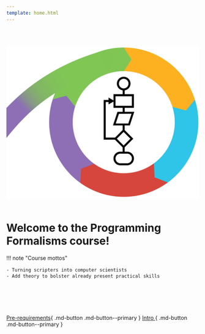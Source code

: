 ```yaml
---
template: home.html
---
```




<br/><br/>
<!--
<figure markdown="span">
  ![Programming formalism logo](assets/programming_formalism_logo_rhs.png)
  <figcaption>'Programming Formalisms' course logo, by Jonas Söderberg and Lars Eklund</figcaption>
</figure>
-->

![Programming formalism logo](assets/programming_formalism_logo_rhs.png)
<br/><br/>




  
# Welcome to the Programming Formalisms course!
    

!!! note "Course mottos"

    - Turning scripters into computer scientists
    - Add theory to bolster already present practical skills



<br>

<br/><br/>

[Pre-requirements](prereqs.md){ .md-button .md-button--primary }
[Intro ](intro.md){ .md-button .md-button--primary }

<br/><br/>



